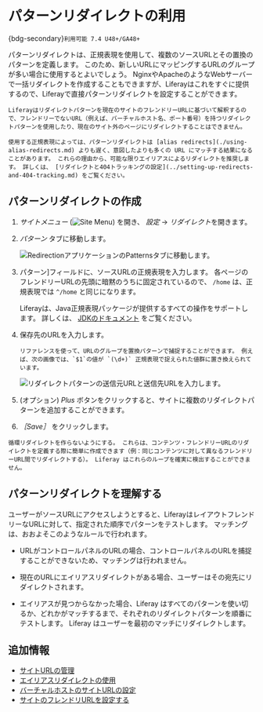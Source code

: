 # パターンリダイレクトの利用

{bdg-secondary}`利用可能 7.4 U48+/GA48+`

パターンリダイレクトは、正規表現を使用して、複数のソースURLとその置換のパターンを定義します。 このため、新しいURLにマッピングするURLのグループが多い場合に使用するとよいでしょう。 NginxやApacheのようなWebサーバーで一括リダイレクトを作成することもできますが、Liferayはこれをすぐに提供するので、Liferayで直接パターンリダイレクトを設定することができます。

```{important}
Liferayはリダイレクトパターンを現在のサイトのフレンドリーURLに基づいて解釈するので、フレンドリーでないURL（例えば、バーチャルホスト名、ポート番号）を持つリダイレクトパターンを使用したり、現在のサイト外のページにリダイレクトすることはできません。

使用する正規表現によっては、パターンリダイレクトは [alias redirects](./using-alias-redirects.md) よりも遅く、意図したよりも多くの URL にマッチする結果になることがあります。 これらの理由から、可能な限りエイリアスによるリダイレクトを推奨します。 詳しくは、 [リダイレクトと404トラッキングの設定](../setting-up-redirects-and-404-tracking.md) をご覧ください。
```

## パターンリダイレクトの作成

1. *サイトメニュー* (![Site Menu](../../../../images/icon-product-menu.png)) を開き、 *設定* &rarr; *リダイレクト*を開きます。

1. *パターン* タブに移動します。

   ![RedirectionアプリケーションのPatternsタブに移動します。](./using-pattern-redirects/images/01.png)

1. パターン]フィールドに、ソースURLの正規表現を入力します。 各ページのフレンドリーURLの先頭に暗黙のうちに固定されているので、 `/home` は、正規表現では `^/home` と同じになります。

   Liferayは、Java正規表現パッケージが提供するすべての操作をサポートします。 詳しくは、 [JDKのドキュメント](https://docs.oracle.com/javase/7/docs/api/java/util/regex/Pattern.html) をご覧ください。

1. 保存先のURLを入力します。

   ```{tip}
   リファレンスを使って、URLのグループを置換パターンで捕捉することができます。 例えば、次の画像では、`$1`の値が `(\d+)` 正規表現で捉えられた値群に置き換えられています。
   ```

   ![リダイレクトパターンの送信元URLと送信先URLを入力します。](./using-pattern-redirects/images/02.png)

1. (オプション) *Plus* ボタンをクリックすると、サイトに複数のリダイレクトパターンを追加することができます。

1. *［Save］* をクリックします。

```{warning}
循環リダイレクトを作らないようにする。 これらは、コンテンツ・フレンドリーURLのリダイレクトを定義する際に簡単に作成できます（例：同じコンテンツに対して異なるフレンドリーURL間でリダイレクトする）。 Liferay はこれらのループを確実に検出することができません。
```

## パターンリダイレクトを理解する

ユーザーがソースURLにアクセスしようとすると、LiferayはレイアウトフレンドリーなURLに対して、指定された順序でパターンをテストします。 マッチングは、おおよそこのようなルールで行われます。

* URLがコントロールパネルのURLの場合、コントロールパネルのURLを捕捉することができないため、マッチングは行われません。

* 現在のURLにエイリアスリダイレクトがある場合、ユーザーはその宛先にリダイレクトされます。

* エイリアスが見つからなかった場合、Liferay はすべてのパターンを使い切るか、どれかがマッチするまで、それぞれのリダイレクトパターンを順番にテストします。 Liferay はユーザーを最初のマッチにリダイレクトします。

## 追加情報

* [サイトURLの管理](../../managing-site-urls.md)
* [エイリアスリダイレクトの使用](./using-alias-redirects.md)
* [バーチャルホストのサイトURLの設定](../configuring-virtual-hosts-site-urls.md)
* [サイトのフレンドリURLを設定する](../configuring-your-sites-friendly-url.md)
